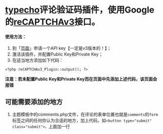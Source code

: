 [typecho][1]评论验证码插件，使用Google的[reCAPTCHAv3][2]接口。
======

#### 使用方法：
1. 到「[页面][3]」申请一个API key【一定是v3版本的！】；
2. 激活该插件，并配置Public Key和Private Key；
3. 在适当地方添加如下代码：

```
<?php reCAPTCHAv3_Plugin::output(); ?>
```
**注意：若未配置Public Key和Private Key而在页面中先添加上述代码，该页面会报错**

## 可能需要添加的地方
1. 主题模板中的comments.php文件，在评论的表单位置也就是`comments`的`form`标签之间的任何你认为合适的地方，加上代码，如`<button type="submit" class="submit">，`上面加一行

[1]: http://typecho.org/about
[2]: https://www.google.com/recaptcha/
[3]: https://www.google.com/recaptcha/admin/create
